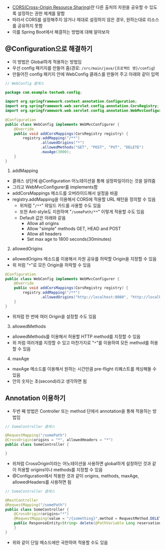 - [CORS(Cross-Origin Resource Sharing)](../CS/CORS.md)란 다른 출처의 자원을 공유할 수 있도록 설정하는 권한 체계를 말함
- 따라서 CORS를 설정해주지 않거나 제대로 설정하지 않은 경우, 원하는대로 리소스를 공유하지 못함
- 이를 Spring Boot에서 해결하는 방법에 대해 알아보자

## @Configuration으로 해결하기
- 이 방법은 Global하게 적용하는 방법임
- 우선 config 패키지를 만들어 줌(경로: `/src/main/java/{프로젝트 명}/config`)
- 만들어진 config 패키지 안에 WebConfig 클래스를 만들어 주고 아래와 같이 입력
```java
// WebConfig 클래스

package com.example.testweb.config;  
  
import org.springframework.context.annotation.Configuration;  
import org.springframework.web.servlet.config.annotation.CorsRegistry;  
import org.springframework.web.servlet.config.annotation.WebMvcConfigurer;  
  
@Configuration  
public class WebConfig implements WebMvcConfigurer {  
    @Override  
    public void addCorsMappings(CorsRegistry registry) {  
        registry.addMapping("/**")  
                .allowedOrigins("*")  
                .allowedMethods("GET", "POST", "PUT", "DELETE")  
                .maxAge(3000);  
    }  
}
```

1. addMapping
- 클래스 상단에 @Configuration 어노테이션을 통해 설정파일이라는 것을 알려줌
- 그리고 WebMvcConfigurer를 implements함
- addCorsMappings 메소드를 오버라이드해서 설정을 바꿈
- registry.addMapping을 이용해서 CORS에 적용할 URL 패턴을 정의할 수 있음
	- 위처럼 "`/**`" 와일드 카드를 사용할 수도 있음
	- 또한 Ant-style도 지원하며 "`/somePath/**`" 이렇게 적용할 수도 있음
	- Default 값은 아래와 같음
		- Allow all origins
		- Allow "simple" methods GET, HEAD and POST
		- Allow all headers
		- Set max age to 1800 seconds(30minutes)

2. allowedOrigins
- allowedOrigins 메소드를 이용해서 자원 공유를 허락할 Origin을 지정할 수 있음
- 위 처럼 "`*`"로 모든 Origin을 허락할 수 있음
```java
@Configuration  
public class WebConfig implements WebMvcConfigurer {  
    @Override  
    public void addCorsMappings(CorsRegistry registry) {  
        registry.addMapping("/**")  
                .allowedOrigins("http://localhost:8080", "http://localhost:8081");  
    }  
}
```
- 위처럼 한 번에 여러 Origin을 설정할 수도 있음

3. allowedMethods
- allowedMethods를 이용해서 허용할 HTTP method를 지정할 수 있음
- 위 처럼 여러개를 지정할 수 있고 마찬가지로  "`*`"를 이용하여 모든 method를 허용할 수 있음

4. maxAge
- maxAge 메소드를 이용해서 원하는 시간만큼 pre-flight 리퀘스트를 캐싱해둘 수 있음
- 안의 숫자는 초(second)라고 생각하면 됨


## Annotation 이용하기
- 두번 째 방법은 Controller 또는 method 단에서 annotation을 통해 적용하는 방법임
```java
// SomeController 클래스

@RequestMapping("/somePath")
@CrossOrigin(origins = "*", allowedHeaders = "*")
public class SomeController {

}
```
- 위처럼 CrossOrigin이라는 어노테이션을 사용하면 global하게 설정하던 것과 같이 허용할 origins이나 methods를 지정할 수 있음
- @Configuration에서 적용한 것과 같이 origins, methods, maxAge, allowedHeaders를 사용하면 됨

```java
// SomeController 클래스

@RestController
@RequestMapping("/somePath")
public class SomeController {
	@CrossOrigin(origins="*")
	@RequestMapping(value = "/{something}",method = RequestMethod.DELETE)
	public ResponseEntity<String> delete(@PathVariable Long reservationNo) throws Exception{
	}
}
```
- 위와 같이 단일 메소드에만 국한하여 적용할 수도 있음